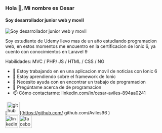 ### Hola 👋, Mi nombre es Cesar
#### Soy desarrollador junior web y movil
![Soy desarrollador junior web y movil](https://arturssmirnovs.github.io/github-profile-readme-generator/images/banner.png)

Soy estudiante de Udemy llevo mas de un año estudiando programacion web, en estos momentos me encuentro en la certificacion de Ionic 6, ya cuento con conocimientos en Laravel 9

Habilidades: MVC / PHP/ JS / HTML / CSS / NG

- 🔭 Estoy trabajando en en una aplicacion movil de noticias con Ionic 6 
- 🌱 Estoy aprendiendo sobre el framework de Ionic 
- 🤔 Necesito ayuda con en encontrar un trabajo de programacion 
- 💬 Pregúntame acerca de de programacion 
- 📫 Cómo contactarme: linkedin.com/in/cesar-aviles-894aa0241 


[<img src='https://cdn.jsdelivr.net/npm/simple-icons@3.0.1/icons/github.svg' alt='github' height='40'>](https://github.com/ github.com/Aviles96 )  
[<img src='https://cdn.jsdelivr.net/npm/simple-icons@3.0.1/icons/linkedin.svg' alt='linkedin' height='40'>](https://www.linkedin.com/in/linkedin.com/in/cesar-aviles-894aa0241/) 
[<img src='https://cdn.jsdelivr.net/npm/simple-icons@3.0.1/icons/facebook.svg' alt='facebook' height='40'>](https://www.facebook.com/https://www.facebook.com/profile.php?id=100007053854670)  

